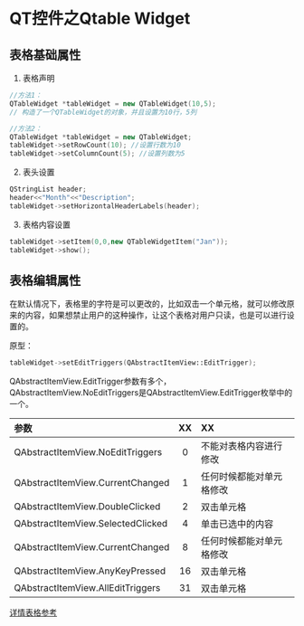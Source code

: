 # QT控件之Qtable Widget

## 表格基础属性

1. 表格声明

```c++
//方法1：
QTableWidget *tableWidget = new QTableWidget(10,5); 
// 构造了一个QTableWidget的对象，并且设置为10行，5列 

//方法2：
QTableWidget *tableWidget = new QTableWidget; 
tableWidget->setRowCount(10); //设置行数为10 
tableWidget->setColumnCount(5); //设置列数为5 
```

2. 表头设置

```c++
QStringList header; 
header<<"Month"<<"Description"; 
tableWidget->setHorizontalHeaderLabels(header); 
```

3. 表格内容设置

```c++
tableWidget->setItem(0,0,new QTableWidgetItem("Jan")); 
tableWidget->show(); 
```

## 表格编辑属性

在默认情况下，表格里的字符是可以更改的，比如双击一个单元格，就可以修改原来的内容，如果想禁止用户的这种操作，让这个表格对用户只读，也是可以进行设置的。

原型：
```c++
tableWidget->setEditTriggers(QAbstractItemView::EditTrigger);
```
QAbstractItemView.EditTrigger参数有多个，QAbstractItemView.NoEditTriggers是QAbstractItemView.EditTrigger枚举中的一个。

|参数|XX|XX|
|:-|:-:|:-|
|QAbstractItemView.NoEditTriggers   |0| 不能对表格内容进行修改| 
|QAbstractItemView.CurrentChanged   |1| 任何时候都能对单元格修改|
|QAbstractItemView.DoubleClicked    |2| 双击单元格|
|QAbstractItemView.SelectedClicked  |4| 单击已选中的内容 |
|QAbstractItemView.CurrentChanged   |8| 任何时候都能对单元格修改|
|QAbstractItemView.AnyKeyPressed    |16|    双击单元格|
|QAbstractItemView.AllEditTriggers  |31|    双击单元格|

[详情表格参考](https://www.cnblogs.com/retry/p/9329397.html)